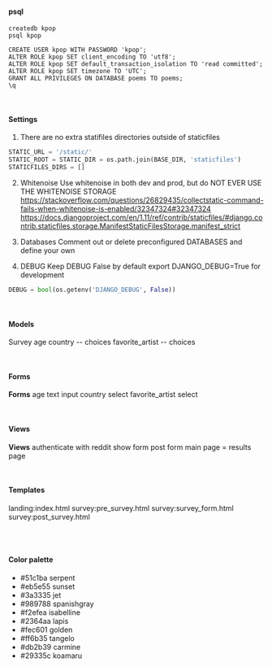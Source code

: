 #### psql 
```
createdb kpop 
psql kpop

CREATE USER kpop WITH PASSWORD 'kpop';
ALTER ROLE kpop SET client_encoding TO 'utf8';
ALTER ROLE kpop SET default_transaction_isolation TO 'read committed';
ALTER ROLE kpop SET timezone TO 'UTC';
GRANT ALL PRIVILEGES ON DATABASE poems TO poems;
\q
```

<br>

#### Settings 
1. There are no extra statifiles directories outside of staticfiles  
```python
STATIC_URL = '/static/' 
STATIC_ROOT = STATIC_DIR = os.path.join(BASE_DIR, 'staticfiles')
STATICFILES_DIRS = []
```

2. Whitenoise
Use whitenoise in both dev and prod, but do NOT EVER USE THE WHITENOISE STORAGE 
https://stackoverflow.com/questions/26829435/collectstatic-command-fails-when-whitenoise-is-enabled/32347324#32347324
https://docs.djangoproject.com/en/1.11/ref/contrib/staticfiles/#django.contrib.staticfiles.storage.ManifestStaticFilesStorage.manifest_strict

3. Databases 
Comment out or delete preconfigured DATABASES and define your own  

4. DEBUG 
Keep DEBUG False by default
export DJANGO_DEBUG=True for development 

```python
DEBUG = bool(os.getenv('DJANGO_DEBUG', False))
```




<br>

#### Models 
Survey 
age 
country -- choices 
favorite_artist -- choices 

<br>

#### Forms 
**Forms**
age                 text input 
country             select 
favorite_artist     select

<br>

#### Views 
**Views**
authenticate with reddit 
show form 
post form 
main page = results page 

<br>

#### Templates 
landing:index.html 
survey:pre_survey.html 
survey:survey_form.html 
survey:post_survey.html

<br>




<br>

#### Color palette 
+ #51c1ba serpent
+ #eb5e55 sunset 
+ #3a3335 jet 
+ #989788 spanishgray
+ #f2efea isabelline
+ #2364aa lapis 
+ #fec601 golden 
+ #ff6b35 tangelo 
+ #db2b39 carmine 
+ #29335c koamaru 

<br>


